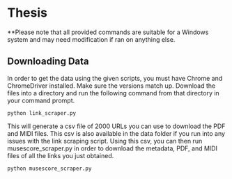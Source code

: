 # Thesis
**Please note that all provided commands are suitable for a Windows system and may need modification if ran on anything else.
## Downloading Data
In order to get the data using the given scripts, you must have Chrome and ChromeDriver installed. Make sure the versions match up. 
Download the files into a directory and run the following command from that directory in your command prompt.

```
python link_scraper.py
```

This will generate a csv file of 2000 URLs you can use to download the PDF and MIDI files. This csv is also available in the data folder if you run into any issues with the link scraping script. Using this csv, you can then run musescore_scraper.py in order to download the metadata, PDF, and MIDI files of all the links you just obtained. 

```
python musescore_scraper.py
```
